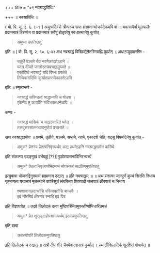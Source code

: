 +++
title = "०९ नवश्राद्धविधिः"

+++
॥ नवश्राविधिः ॥

( बो. पि. सू. ३. ६. ८-९ ) अयुग्मदिवसे त्रीन्पञ्च सप्त ब्राह्मणान्भोजयेदेकमपि वा ॥ भवत्यामैर्वा मूलफलैः प्रदानमात्रं हिरण्येन वा प्रदानमात्रं सर्वेषु होतृपरेषु स्वधास्थानेषु कुर्यात्

> अमुष्मा उपतिष्ठतु

इति ॥ ( बो. पि. सू. २. १०. ६-७) अथ नवश्राद्धं विच्छिद्येतैतस्मिन्नह्नि कुर्यात् । अथाऽप्युदाहरन्ति –

> चतुर्थे पञ्चमे चैव नवमैकादशेऽहाने ।  
यदत्र दीयते जन्तोस्तन्नवश्राद्धमुच्यते ॥  
एकोद्दिष्टे नवश्राद्धे यदि विघ्नः प्रवर्तते ।  
तिथिवारादिभिः कुर्यातप्राप्तमेकादशेऽहनि

इति ॥ स्मृत्यन्तरे -

> नवश्राद्धं सपिण्डत्वं श्राद्धान्यपि च षोडश ।  
एकेनैव तु कार्याणि संविभक्तधनेष्वपि ॥

कण्वः -

> नवश्राद्धं मासिकं च यद्यदन्तरितं भवेत् ।  
तत्तदुत्तरसातन्त्र्यादनुष्ठेयं प्रचक्ष्यते ॥

अथ नवश्राद्धप्रयोगः ॥ प्रथमे, तृतीये, पञ्चमे, सप्तमे, नवमे, एकादशे चेति, षट्सु विषमदिनेषु कुर्यात् -

> अमुक° प्रेतस्य प्रेतत्वनिवृत्त्यर्थम् अद्य प्रथमेऽहनि नवश्राद्धमामेन करिष्ये

इति संकल्प्य उदङ्मुखं दर्भबदु[[??]]मुपवेश्यासनादिभिरभ्यर्च्य

> अमुक° प्रेतत्वनिवृत्त्यर्थमिदमामं सोपस्करं सदक्षिणमुपतिष्ठतु

इत्युक्त्वा भोजनद्विगुणमामं ब्राह्मणाय दद्यात् ॥ इति नवश्राद्धम् ॥ ॥ अथ स्नात्वा जलपूर्णं कुम्भं शिरसि निधाय गृहमागत्य यथाचारं मृतस्थाने उपरिसूत्रं लंबयित्वा शिक्यादौ जलपात्रं क्षीरपात्रं च निधाय

> श्मशानानलदग्धोसि परित्यक्तोसि बान्धवैः ।  
इदं नीरमिदं क्षीरमत्र स्नाहि इदं पिब

इति विज्ञापयेत् ॥ तदग्रे तिलोदकं दत्वा मुष्टिपरिमितमुपस्तीर्णाभिधारितमन्नं

> अमुक° प्रेत क्षुत्तृड्दाहोपशान्त्यर्थम् इदमन्नमुपतिष्ठतु

इति दत्वा

> अन्नस्योपरि तिलोदकमुपतिष्ठतु

इति तिलोदकं च दद्यात् ॥ रात्रौ दीपं क्षीरं चैवमेवादशरात्रं कुर्यात् । स्थालीशिलादिकं सुरक्षितं गोपायेत् ॥
